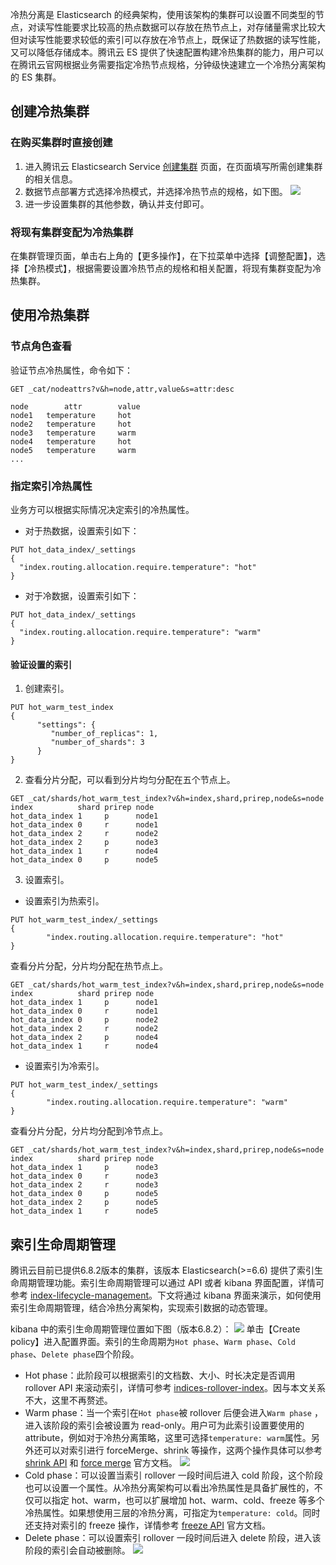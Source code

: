 冷热分离是 Elasticsearch 的经典架构，使用该架构的集群可以设置不同类型的节点，对读写性能要求比较高的热点数据可以存放在热节点上，对存储量需求比较大但对读写性能要求较低的索引可以存放在冷节点上，既保证了热数据的读写性能，又可以降低存储成本。腾讯云 ES 提供了快速配置构建冷热集群的能力，用户可以在腾讯云官网根据业务需要指定冷热节点规格，分钟级快速建立一个冷热分离架构的 ES 集群。

## 创建冷热集群
### 在购买集群时直接创建 
1. 进入腾讯云 Elasticsearch Service [创建集群](https://buy.cloud.tencent.com/es#/?region=ap-guangzhou) 页面，在页面填写所需创建集群的相关信息。
2. 数据节点部署方式选择冷热模式，并选择冷热节点的规格，如下图。
![](https://main.qcloudimg.com/raw/28d980e6193f53a64e4d5ff113cf996a.png)
3. 进一步设置集群的其他参数，确认并支付即可。

### 将现有集群变配为冷热集群 
在集群管理页面，单击右上角的【更多操作】，在下拉菜单中选择【调整配置】，选择【冷热模式】，根据需要设置冷热节点的规格和相关配置，将现有集群变配为冷热集群。

## 使用冷热集群
### 节点角色查看
验证节点冷热属性，命令如下：
```
GET _cat/nodeattrs?v&h=node,attr,value&s=attr:desc

node        attr        value
node1   temperature     hot
node2   temperature     hot
node3   temperature     warm
node4   temperature     hot
node5   temperature     warm
...
```

### 指定索引冷热属性
业务方可以根据实际情况决定索引的冷热属性。
- 对于热数据，设置索引如下：
```
PUT hot_data_index/_settings
{
  "index.routing.allocation.require.temperature": "hot"
}
```
- 对于冷数据，设置索引如下：
```
PUT hot_data_index/_settings
{
  "index.routing.allocation.require.temperature": "warm"
}
```

#### 验证设置的索引
1. 创建索引。
```
PUT hot_warm_test_index
{
      "settings": {
         "number_of_replicas": 1,
         "number_of_shards": 3
      }
}
```
2. 查看分片分配，可以看到分片均匀分配在五个节点上。
```
GET _cat/shards/hot_warm_test_index?v&h=index,shard,prirep,node&s=node
index          shard prirep node
hot_data_index 1     p      node1
hot_data_index 0     r      node1
hot_data_index 2     r      node2
hot_data_index 2     p      node3
hot_data_index 1     r      node4
hot_data_index 0     p      node5
```
3. 设置索引。
 - 设置索引为热索引。
```
PUT hot_warm_test_index/_settings
{
        "index.routing.allocation.require.temperature": "hot"
}
```
查看分片分配，分片均分配在热节点上。
```
GET _cat/shards/hot_warm_test_index?v&h=index,shard,prirep,node&s=node
index          shard prirep node
hot_data_index 1     p      node1
hot_data_index 0     r      node1
hot_data_index 0     p      node2
hot_data_index 2     r      node2
hot_data_index 2     p      node4
hot_data_index 1     r      node4
```
 - 设置索引为冷索引。
```
PUT hot_warm_test_index/_settings
{
        "index.routing.allocation.require.temperature": "warm"
}
```
查看分片分配，分片均分配到冷节点上。
```
GET _cat/shards/hot_warm_test_index?v&h=index,shard,prirep,node&s=node
index          shard prirep node
hot_data_index 1     p      node3
hot_data_index 0     r      node3
hot_data_index 2     r      node3
hot_data_index 0     p      node5
hot_data_index 2     p      node5
hot_data_index 1     r      node5
```

## 索引生命周期管理
腾讯云目前已提供6.8.2版本的集群，该版本 Elasticsearch(>=6.6) 提供了索引生命周期管理功能。索引生命周期管理可以通过 API 或者 kibana 界面配置，详情可参考 [index-lifecycle-management](https://www.elastic.co/guide/en/elasticsearch/reference/6.6/index-lifecycle-management.html#index-lifecycle-management)。下文将通过 kibana 界面来演示，如何使用索引生命周期管理，结合冷热分离架构，实现索引数据的动态管理。

kibana 中的索引生命周期管理位置如下图（版本6.8.2）：
![](https://main.qcloudimg.com/raw/f1a1cc6375f4719e7e73a2c0746a867a.png)
单击【Create policy】进入配置界面。索引的生命周期为`Hot phase`、`Warm phase`、`Cold phase`、`Delete phase`四个阶段。
- Hot phase：此阶段可以根据索引的文档数、大小、时长决定是否调用 rollover API 来滚动索引，详情可参考 [indices-rollover-index](https://www.elastic.co/guide/en/elasticsearch/reference/6.8/indices-rollover-index.html)。因与本文关系不大，这里不再赘述。
- Warm phase：当一个索引在`Hot phase`被 rollover 后便会进入`Warm phase` ，进入该阶段的索引会被设置为 read-only。用户可为此索引设置要使用的 attribute，例如对于冷热分离策略，这里可选择`temperature: warm`属性。另外还可以对索引进行 forceMerge、shrink 等操作，这两个操作具体可以参考 [shrink API](https://www.elastic.co/guide/en/elasticsearch/reference/6.8/indices-shrink-index.html) 和 [force merge](https://www.elastic.co/guide/en/elasticsearch/reference/6.8/indices-forcemerge.html) 官方文档。
![](https://main.qcloudimg.com/raw/de570bc7c8b741089b5e96e30fc3fb8c.png)
- Cold phase：可以设置当索引 rollover 一段时间后进入 cold 阶段，这个阶段也可以设置一个属性。从冷热分离架构可以看出冷热属性是具备扩展性的，不仅可以指定 hot、warm，也可以扩展增加 hot、warm、cold、freeze 等多个冷热属性。如果想使用三层的冷热分离，可指定为`temperature: cold`。同时还支持对索引的 freeze 操作，详情参考 [freeze API](https://www.elastic.co/guide/en/elasticsearch/reference/6.8/freeze-index-api.html) 官方文档。
- Delete phase：可以设置索引 rollover 一段时间后进入 delete 阶段，进入该阶段的索引会自动被删除。
![](https://main.qcloudimg.com/raw/977b4b6384f83331eb412e6f6f0778e8.png)
